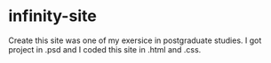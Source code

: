 # infinity-site
Create this site was one of my exersice in postgraduate studies. I got project in .psd and I coded this site in .html and .css.
